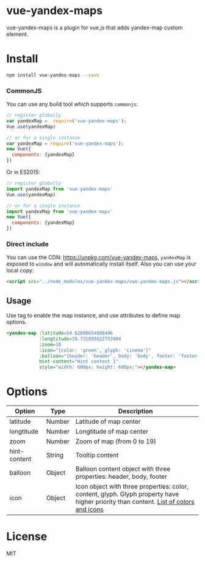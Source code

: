 # vue-yandex-maps

vue-yandex-maps is a plugin for vue.js that adds yandex-map custom element.

# Install

```Bash
npm install vue-yandex-maps --save
```

### CommonJS

You can use any build tool which supports `commonjs`:

```JavaScript
// register globally
var yandexMap =  require('vue-yandex-maps');
Vue.use(yandexMap)

// or for a single instance
var yandexMap = require('vue-yandex-maps');
new Vue({
  components: {yandexMap}
})

```

Or in ES2015:

```JavaScript
// register globally
import yandexMap from 'vue-yandex-maps'
Vue.use(yandexMap)

// or for a single instance
import yandexMap from 'vue-yandex-maps'
new Vue({
  components: {yandexMap}
})

```

### Direct include

You can use the CDN: https://unpkg.com/vue-yandex-maps, `yandexMap` is exposed to `window` and will automatically install itself. Also you can use your local copy:

```HTML
<script src="../node_modules/vue-yandex-maps/vue-yandex-maps.js"></script>
```

## Usage

Use <yandex-map> tag to enable the map instance, and use attributes to define map options.

```HTML
<yandex-map :latitude=54.62896654088406
            :longtitude=39.731893822753904
            :zoom=10
            :icon="{color: 'green', glyph: 'cinema'}"
            :balloon="{header: 'header', body: 'body', footer: 'footer'}"
            hint-content="Hint content 1"
            style="width: 600px; height: 600px;"></yandex-map>
```

# Options

| Option | Type | Description |
| ----- | ----- | ----- |
| latitude | Number | Latitude of map center |
| longtitude | Number | Longtitude of map center |
| zoom | Number | Zoom of map (from 0 to 19) |
| hint-content | String | Tooltip content |
| balloon | Object | Balloon content object with three properties: header, body, footer |
| icon | Object | Icon object with three properties: color, content, glyph. Glyph property have higher priority than content. [List of colors and icons](https://tech.yandex.ru/maps/doc/jsapi/2.1/ref/reference/option.presetStorage-docpage/) |

# License

MIT
